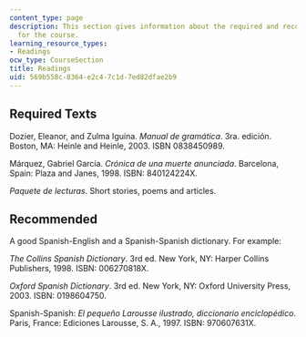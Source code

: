 ```yaml
---
content_type: page
description: This section gives information about the required and recommended texts
  for the course.
learning_resource_types:
- Readings
ocw_type: CourseSection
title: Readings
uid: 569b558c-8364-e2c4-7c1d-7ed82dfae2b9
---
```


Required Texts
--------------

Dozier, Eleanor, and Zulma Iguina. _Manual de gramática_. 3ra. edición. Boston, MA: Heinle and Heinle, 2003. ISBN 0838450989.

Márquez, Gabriel García. _Crónica de una muerte anunciada_. Barcelona, Spain: Plaza and Janes, 1998. ISBN: 840124224X.

_Paquete de lecturas_. Short stories, poems and articles.

Recommended
-----------

A good Spanish-English and a Spanish-Spanish dictionary. For example:

_The Collins Spanish Dictionary_. 3rd ed. New York, NY: Harper Collins Publishers, 1998. ISBN: 006270818X.

_Oxford Spanish Dictionary_. 3rd ed. New York, NY: Oxford University Press, 2003. ISBN: 0198604750.

Spanish-Spanish: _El pequeño Larousse ilustrado, diccionario enciclopédico_. Paris, France: Ediciones Larousse, S. A., 1997. ISBN: 970607631X.